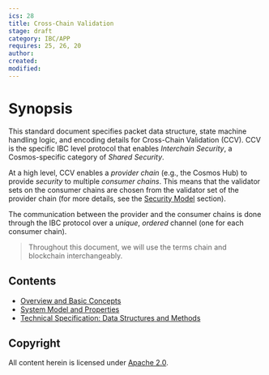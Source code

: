 ```yaml
---
ics: 28
title: Cross-Chain Validation
stage: draft
category: IBC/APP
requires: 25, 26, 20
author: 
created: 
modified: 
---
```


<!-- omit in toc -->
# Synopsis

This standard document specifies packet data structure, state machine handling logic, and encoding details for Cross-Chain Validation (CCV). CCV is the specific IBC level protocol that enables *Interchain Security*, a Cosmos-specific category of *Shared Security*.

At a high level, CCV enables a *provider chain* (e.g., the Cosmos Hub) to provide *security* to multiple *consumer chains*. This means that the validator sets on the consumer chains are chosen from the validator set of the provider chain (for more details, see the [Security Model](./overview_and_basic_concepts.md#security-model) section).

The communication between the provider and the consumer chains is done through the IBC protocol over a *unique*, *ordered* channel (one for each consumer chain). 

> Throughout this document, we will use the terms chain and blockchain interchangeably.

## Contents
- [Overview and Basic Concepts](./overview_and_basic_concepts.md)
- [System Model and Properties](./system_model_and_properties.md)
- [Technical Specification: Data Structures and Methods](./technical_specification.md)

<!--
## Backwards Compatibility

(discussion of compatibility or lack thereof with previous standards)


## Forwards Compatibility

## Example Implementation

(link to or description of concrete example implementation)

## Other Implementations

(links to or descriptions of other implementations)

## History

(changelog and notable inspirations / references)
 -->

## Copyright

All content herein is licensed under [Apache 2.0](https://www.apache.org/licenses/LICENSE-2.0).
